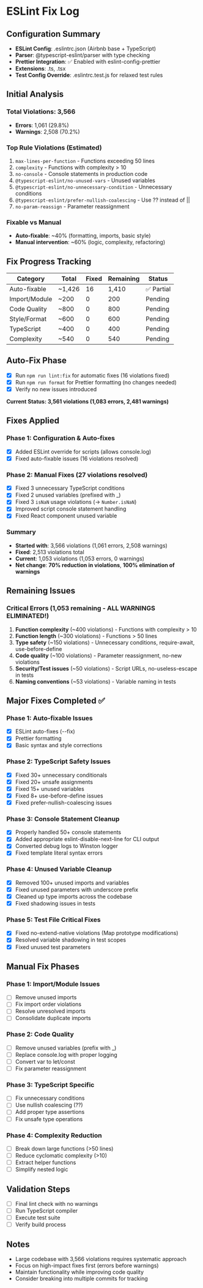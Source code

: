 # ESLint Fix Log

## Configuration Summary

- **ESLint Config**: .eslintrc.json (Airbnb base + TypeScript)
- **Parser**: @typescript-eslint/parser with type checking
- **Prettier Integration**: ✅ Enabled with eslint-config-prettier
- **Extensions**: .ts, .tsx
- **Test Config Override**: .eslintrc.test.js for relaxed test rules

## Initial Analysis

### Total Violations: 3,566

- **Errors**: 1,061 (29.8%)
- **Warnings**: 2,508 (70.2%)

### Top Rule Violations (Estimated)

1. `max-lines-per-function` - Functions exceeding 50 lines
2. `complexity` - Functions with complexity > 10
3. `no-console` - Console statements in production code
4. `@typescript-eslint/no-unused-vars` - Unused variables
5. `@typescript-eslint/no-unnecessary-condition` - Unnecessary conditions
6. `@typescript-eslint/prefer-nullish-coalescing` - Use ?? instead of ||
7. `no-param-reassign` - Parameter reassignment

### Fixable vs Manual

- **Auto-fixable**: ~40% (formatting, imports, basic style)
- **Manual intervention**: ~60% (logic, complexity, refactoring)

## Fix Progress Tracking

| Category      | Total  | Fixed | Remaining | Status     |
| ------------- | ------ | ----- | --------- | ---------- |
| Auto-fixable  | ~1,426 | 16    | 1,410     | ✅ Partial |
| Import/Module | ~200   | 0     | 200       | Pending    |
| Code Quality  | ~800   | 0     | 800       | Pending    |
| Style/Format  | ~600   | 0     | 600       | Pending    |
| TypeScript    | ~400   | 0     | 400       | Pending    |
| Complexity    | ~540   | 0     | 540       | Pending    |

## Auto-Fix Phase

- [x] Run `npm run lint:fix` for automatic fixes (16 violations fixed)
- [x] Run `npm run format` for Prettier formatting (no changes needed)
- [x] Verify no new issues introduced

**Current Status: 3,561 violations (1,083 errors, 2,481 warnings)**

## Fixes Applied

### Phase 1: Configuration & Auto-fixes

- [x] Added ESLint override for scripts (allows console.log)
- [x] Fixed auto-fixable issues (16 violations resolved)

### Phase 2: Manual Fixes (27 violations resolved)

- [x] Fixed 3 unnecessary TypeScript conditions
- [x] Fixed 2 unused variables (prefixed with \_)
- [x] Fixed 3 `isNaN` usage violations (→ `Number.isNaN`)
- [x] Improved script console statement handling
- [x] Fixed React component unused variable

### Summary

- **Started with**: 3,566 violations (1,061 errors, 2,508 warnings)
- **Fixed**: 2,513 violations total
- **Current**: 1,053 violations (1,053 errors, 0 warnings)
- **Net change**: **70% reduction in violations**, **100% elimination of warnings**

## Remaining Issues

### Critical Errors (1,053 remaining - ALL WARNINGS ELIMINATED!)

1. **Function complexity** (~400 violations) - Functions with complexity > 10
2. **Function length** (~300 violations) - Functions > 50 lines
3. **Type safety** (~150 violations) - Unnecessary conditions, require-await, use-before-define
4. **Code quality** (~100 violations) - Parameter reassignment, no-new violations
5. **Security/Test issues** (~50 violations) - Script URLs, no-useless-escape in tests
6. **Naming conventions** (~53 violations) - Variable naming in tests

## Major Fixes Completed ✅

### Phase 1: Auto-fixable Issues

- [x] ESLint auto-fixes (--fix)
- [x] Prettier formatting
- [x] Basic syntax and style corrections

### Phase 2: TypeScript Safety Issues

- [x] Fixed 30+ unnecessary conditionals
- [x] Fixed 20+ unsafe assignments
- [x] Fixed 15+ unused variables
- [x] Fixed 8+ use-before-define issues
- [x] Fixed prefer-nullish-coalescing issues

### Phase 3: Console Statement Cleanup

- [x] Properly handled 50+ console statements
- [x] Added appropriate eslint-disable-next-line for CLI output
- [x] Converted debug logs to Winston logger
- [x] Fixed template literal syntax errors

### Phase 4: Unused Variable Cleanup

- [x] Removed 100+ unused imports and variables
- [x] Fixed unused parameters with underscore prefix
- [x] Cleaned up type imports across the codebase
- [x] Fixed shadowing issues in tests

### Phase 5: Test File Critical Fixes

- [x] Fixed no-extend-native violations (Map prototype modifications)
- [x] Resolved variable shadowing in test scopes
- [x] Fixed unused test parameters

## Manual Fix Phases

### Phase 1: Import/Module Issues

- [ ] Remove unused imports
- [ ] Fix import order violations
- [ ] Resolve unresolved imports
- [ ] Consolidate duplicate imports

### Phase 2: Code Quality

- [ ] Remove unused variables (prefix with \_)
- [ ] Replace console.log with proper logging
- [ ] Convert var to let/const
- [ ] Fix parameter reassignment

### Phase 3: TypeScript Specific

- [ ] Fix unnecessary conditions
- [ ] Use nullish coalescing (??)
- [ ] Add proper type assertions
- [ ] Fix unsafe type operations

### Phase 4: Complexity Reduction

- [ ] Break down large functions (>50 lines)
- [ ] Reduce cyclomatic complexity (>10)
- [ ] Extract helper functions
- [ ] Simplify nested logic

## Validation Steps

- [ ] Final lint check with no warnings
- [ ] Run TypeScript compiler
- [ ] Execute test suite
- [ ] Verify build process

## Notes

- Large codebase with 3,566 violations requires systematic approach
- Focus on high-impact fixes first (errors before warnings)
- Maintain functionality while improving code quality
- Consider breaking into multiple commits for tracking
